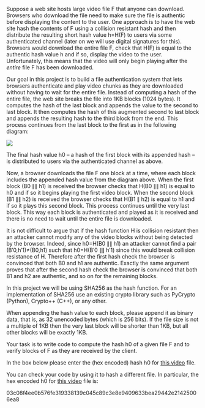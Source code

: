 Suppose a web site hosts large video file F that anyone can download. Browsers who download the file need to make sure the file is authentic before displaying the content to the user. One approach is to have the web site hash the contents of F using a collision resistant hash and then distribute the resulting short hash value h=H(F) to users via some authenticated channel (later on we will use digital signatures for this). Browsers would download the entire file F, check that H(F) is equal to the authentic hash value h and if so, display the video to the user. Unfortunately, this means that the video will only begin playing after the *entire* file F has been downloaded.

Our goal in this project is to build a file authentication system that lets browsers authenticate and play video chunks as they are downloaded without having to wait for the entire file. Instead of computing a hash of the entire file, the web site breaks the file into 1KB blocks (1024 bytes). It computes the hash of the last block and appends the value to the second to last block. It then computes the hash of this augmented second to last block and appends the resulting hash to the third block from the end. This process continues from the last block to the first as in the following diagram:

![](https://d3c33hcgiwev3.cloudfront.net/imageAssetProxy.v1/ueCUoSdTEeWpFArPV6NvgQ_90610d1864b116c0992e91c144f9c056_Screen-Shot-2015-07-10-at-3.33.04-PM.png?expiry=1461628800000&hmac=DfcRt3Loe-YxgKwO6RH16Nrpr2m0Nio7vcp-jra0bQY)

The final hash value h0 – a hash of the first block with its appended hash – is distributed to users via the authenticated channel as above.

Now, a browser downloads the file F one block at a time, where each block includes the appended hash value from the diagram above. When the first block (B0 ∥∥ h1) is received the browser checks that H(B0 ∥∥ h1) is equal to h0 and if so it begins playing the first video block. When the second block (B1 ∥∥ h2) is received the browser checks that H(B1 ∥ h2) is equal to h1 and if so it plays this second block. This process continues until the very last block. This way each block is authenticated and played as it is received and there is no need to wait until the entire file is downloaded.

It is not difficult to argue that if the hash function H is collision resistant then an attacker cannot modify any of the video blocks without being detected by the browser. Indeed, since h0=H(B0 ∥∥ h1) an attacker cannot find a pair (B′0,h′1)≠(B0,h1) such that h0=H(B′0 ∥∥ h′1) since this would break collision resistance of H. Therefore after the first hash check the browser is convinced that both B0 and h1 are authentic. Exactly the same argument proves that after the second hash check the browser is convinced that both B1 and h2 are authentic, and so on for the remaining blocks.

In this project we will be using SHA256 as the hash function. For an implementation of SHA256 use an existing crypto library such as PyCrypto (Python), Crypto++ (C++), or any other.

When appending the hash value to each block, please append it as binary data, that is, as 32 unencoded bytes (which is 256 bits). If the file size is not a multiple of 1KB then the very last block will be shorter than 1KB, but all other blocks will be exactly 1KB.

Your task is to write code to compute the hash h0 of a given file F and to verify blocks of F as they are received by the client.

In the box below please enter the (hex encoded) hash h0 for [this video](https://class.coursera.org/crypto-preview/lecture/download.mp4?lecture_id=27) file.

You can check your code by using it to hash a different file. In particular, the hex encoded h0 for [this video](https://class.coursera.org/crypto-preview/lecture/download.mp4?lecture_id=28) file is:

03c08f4ee0b576fe319338139c045c89c3e8e9409633bea29442e21425006ea8